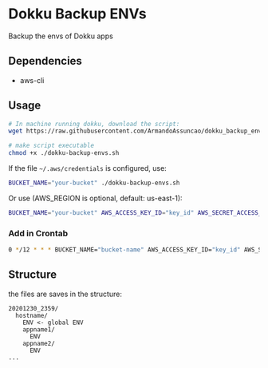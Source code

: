 # Dokku Backup ENVs

Backup the envs of Dokku apps

## Dependencies

- aws-cli

## Usage

```sh
# In machine running dokku, download the script:
wget https://raw.githubusercontent.com/ArmandoAssuncao/dokku_backup_envs/master/dokku-backup-envs.sh
```

```sh
# make script executable
chmod +x ./dokku-backup-envs.sh
```

If the file `~/.aws/credentials` is configured, use:
```sh
BUCKET_NAME="your-bucket" ./dokku-backup-envs.sh
```

Or use (AWS_REGION is optional, default: us-east-1):
```sh
BUCKET_NAME="your-bucket" AWS_ACCESS_KEY_ID="key_id" AWS_SECRET_ACCESS_KEY="secret" AWS_REGION="us-east-1" ./dokku-backup-envs.sh
```

### Add in Crontab

```sh
0 */12 * * * BUCKET_NAME="bucket-name" AWS_ACCESS_KEY_ID="key_id" AWS_SECRET_ACCESS_KEY="secret" AWS_REGION=us-east-1 /bin/sh /root/scripts/dokku-backup-envs.sh
```

## Structure

the files are saves in the structure:
```
20201230_2359/
  hostname/
    ENV <- global ENV
    appname1/
      ENV
    appname2/
      ENV
...
```
